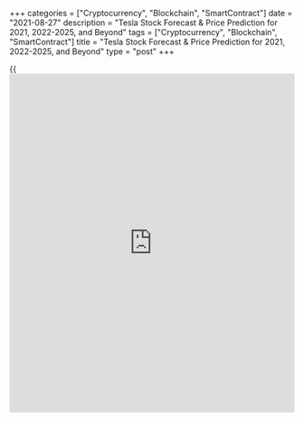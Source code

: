 +++
categories = ["Cryptocurrency", "Blockchain", "SmartContract"]
date = "2021-08-27"
description = "Tesla Stock Forecast & Price Prediction for 2021, 2022-2025, and Beyond"
tags = ["Cryptocurrency", "Blockchain", "SmartContract"]
title = "Tesla Stock Forecast & Price Prediction for 2021, 2022-2025, and Beyond"
type = "post"
+++

{{<iframe id="large-banner" src="https://www.bounty.group/#slide=9.0" width="100%" height="600" scrolling="no" style="border: 0px solid rgb(216, 221, 230); border-radius: 3px;">}}

2021-08-27

2021-08-27

Tesla Stock Forecast & Price Prediction: 2021 and BeyondJana Kane

Tesla stock (NASDAQ:[TSLA][1]) has been on fire for a long time. Its
share price rose by 695% during 2020, making Elon Musk the richest
person in the world.  The Tesla Motors stock value is included on major
US indices, such as NASDAQ and the S&P 500 Index.

[Tesla][2] is the undisputed leader in electric vehicles (EVs) anyway.
It remains to be seen whether this will still be the case in the coming
years in a market where many other brands are also strongly producing
their own EVs. One thing is certain: electric cars are the future and a
fast-growing segment of car sales, which is evident from the Tesla share
forecast.

The article covers the following subjects:

The ticker symbol “TSLA” stock is slated to become the most talked-about
stock of 2021 and perhaps also in 2022. TSLA is probably the most
pressed symbol on any investment platform. The Tesla share price
forecast has risen so much that some [investor](https://www.fintechee.com/tutorial-for-forex-trading/investor-mode/)s are afraid of heights. Is
this right? Or are they just missing an opportunity out of a thousand?
We’ll take a look at it in this Tesla stock price prediction and
financial outlook.

## A Short History of Tesla

Tesla first went public in 2010, offering its 13.3 million [Tesla
shares][2] for just $17 per share. Now here's the fact; at the time of
writing this post (February 14, 2021), Tesla's stock is valued at over
$800! This represents an increase of about 50x in a short period of time
of just 10 years! With a market cap of approximately $800 billion, there
is no doubt that Tesla is the world's largest automaker by value, even
outperforming giant premium brands such as Toyota and General Motors.

While the entire world suffered from the economic effects of COVID-19,
Tesla reported a sharp 71% increase in vehicle production in the fourth
quarter compared to the same quarter last year. Most people thought
Tesla's goal of producing 500,000 vehicles by 2020 was nearly
impossible. The California carmaker almost managed to reach its target
by producing 499,647 cars by 2020.

2021 doesn’t seem to be so positive for Tesla stocks. Although the
shares reached an [all-time high][3] on January 26, 2021, when the
closing price was $883.09, since then the price is only declining. The
stock has decreased by over 10% year-to-date in the first half of 2021.
For example, the S&P 500 index is up by more than 15%, Ford has
increased by around 80%  and GM rose  by 50%. The current price of Tesla
stock (NASDAQ:[TSLA][1]) is $711.67.

The decline is caused by a change in [investor](https://www.fintechee.com/tutorial-for-forex-trading/investor-mode/) sentiment. They re-invest
funds from high-growth stocks into value and cyclical stocks due to the
signs of economic reopening.

However, the company does everything possible to push its stock price.
For example, Tesla plans to grow aggressively, expanding deliveries by
more than 50% each year over a multi-year horizon. Production facilities
in Berlin and Texas, expected to be open by the end of  2021 or at the
beginning of 2022, and the introduction of the Cybertruck, Tesla’s new
pickup, are likely to boost near-term growth.

## Tesla Stock Price Today

On the chart below you can always track the current price, updated
online. Also, it’s possible to do technical analysis, using various
indicators (for instance, stock trading volume) and tools that will save
you time.

## Tesla Stock Forecast: Price Predictions by Experts

According to the 12-month price forecast based on opinions of 26
analysts, the average projection is $650.92, maximum forecast is
$1,200.00, and minimum forecast is $137.00.

As for analyst recommendations, 8 analysts out of 28 still recommend
strong buy, 3 analysts are for buy, 14 analysts are not sure about the
future price direction and recommend holding stocks, 1 expert gives
advice to sell, and 2 analysts are for strong sell.

### Ryan Brinkman, JP Morgan

Ryan Brinkman at JP Morgan kept the strong sell rating but raised the
price target to $160 from $155. This prediction is very pessimistic for
Tesla shares.

### Patrick Hummel, UBS

Patrick Hummel at UBS is also negative about Tesla’s future price.
Although he targets a price of $660, it’s below the previous forecast of
$730, the rating is to hold.

### Jed Dorsheimer, Canaccord Genuity

Jed Dorsheimer at Canaccord Genuity is more optimistic about estimated
stock growth. Although the average price target was set below the
previous forecast ($812 vs. $974), the analyst maintains a strong buy
rating.

### Colin Langan, Wells Fargo

Colin Langan at Wells Fargo says to hold the stocks and sees the price
at $590.00 this year. ****

### Dan Levy at Credit Suisse

Dan Levy at Credit Suisse sets the expected price at $800, but says to
hold the stocks. Thus, Tesla stocks may be not the best investment.

Some even think that these predictions may ultimately be conservative.
There were many doubts when Tesla announced last year that it wanted to
deliver half a million vehicles. By 2020, the company had produced
509,727 vehicles and delivered 499,550. It just barely missed its
somewhat daring prognosis.

In conjunction with its recent earnings report, Tesla communicated the
following: “Over the next few years, we expect an average annual growth
of 50% in [terms](https://www.fintechee.com/terms/) of vehicle delivery. In some years, we can grow faster,
which is expected to be the case in 2021.” If that forecast gets even
close to reality, the Tesla stock forecast could go much higher.

No share [rose in value][4] as much in 2020 as Tesla's did. CEO Elon R.
Musk did not do any harm. Thanks to his Tesla shares, he can now call
himself the richest man in the world.

## Tesla Stock Technical Analysis

Let's start a technical analysis of [Tesla stocks][5] by examining the
monthly prediction chart to determine the general market sentiment.



There has been a bullish trend on the [TSLA chart][2] since May 2010.
Tesla projected growth potential was confirmed by rising trading
activity until February last year.

Since the spring of 2020, the trading volumes for TSLA stocks began to
fall sharply, and the price chart has been showing the sideways since
the beginning of 2021. It should be noted that the uptrend line has not
been broken out and there are chance for further growth.

Hence, we can conclude that the market is currently in a state of
uncertainty. At the same time, future Tesla rate decline is as likely as
possible growth due to a sharp decline in buyers' activity. A breakout
of the blue trend line and the support level around 540 dollars will
confirm the future price decline. 900 USD serves as the strongest
resistance level for the bulls. Its breakout will be a very important
signal for buyers.

### TSLA stock forecast for next three months

It is more convenient to make a Tesla stock forecast for the next three
months on the [daily](https://www.fintecher.org/2020/03/03/forex-trading-daily-strategy/) timeframe.

Let's conduct a more in-depth [Tesla][2] analysis. 5 zones can be
designated on the technical chart after imposing a grid of Fibonacci
channels on the price movement vector and dividing the entire trend
lifecycle into several conditional phases:

  * Zone 1 is where the local bullish trend starts and ends.

  * Zone 2 and 4 are consolidation phases.

  * Zone 3 is an area of ​​dynamic development. Tesla projected stock price is extremely high here. The price seems to slip through this zone.

  * Zone 5 consists of the overbought zone and ​​bullish trend highs.

At the moment, a tension can be observed on the border between the first
and second zones.

[MACD][6] curves are located close to the zero zone, and the angle of
their movement is minimal. At the same time, Tesla price [history](https://www.fixpro.org/post/chargeless-historical-data-api-backtesting/) chart
shows divergence in relation to the rising price, which indicates a
weakening bullish potential.

With a high probability, buyers will not be able to stay above 725 USD
and there will be a return to the first zone. Thus, Tesla future value
may be stuck in the price range of 650 - 750 USD.

This situation will not last long. Already at the end of November, an
exit from the triangle may occur, which can serve as a trigger for
larger-scale movements.

### Monthly Tesla price forecast for 2021/2022

To make realistic Tesla stock predictions for the next twelve months,
let’s study Tesla trend changes and draw projections for each month
using [[Bollinger Bands](https://www.algotradesoft.org/custom-indicator/bollinger-bands.html)][7].

In the price chart above, the orange squares depict the projected value
of TSLA shares for each period.

According to the three-month forecast, bullish impulse can occur already
in November with a transition to the second zone. Until the end of the
year, TSLA shares may test the all-time high around 900 USD. The range
between 900 USD and 1000 USD is extremely complex from the point of view
of market psychology. If the pressure from buyers persists,
consolidation is likely to occur within 5-6 months at the indicated
levels.

If support from the global trend continues, then in the second quarter
the bulls will be ready to break through new highs. There may be an exit
from the second zone with a quick transition to the third, which will
become a consolidation zone for a new cycle of the bullish trend
development. The target of this scenario is in the range of 1200 - 1300
USD with the implementation period until the end of 2022.

The table below provides more specific minimum and maximum values of
expected [TSLA ][2]trading range for each month.

Month

|

TSLA Price  
  
---|---  
  
Minimum

|

Maximum  
  
August

  2021

|

615

|

725  
  
September

  2021

|

630

|

750  
  
October

  2021

|

680

|

875  
  
November

2021

|

770

|

895  
  
December

2021

|

795

|

905  
  
January

2022

|

790

|

885  
  
February

2022

|

800

|

885  
  
March

2022

|

820

|

960  
  
April

2022

|

915

|

1160  
  
May

2022

|

1110

|

1285  
  
June

2022

|

1200

|

1325  
  
July

  2022

|

1190

|

1300  
  
### Long-term TSLA trading plan

Let's draw up the optimal long-term trading strategy for Tesla stocks
for the next year based on the technical analysis.

Before making deals, I recommend waiting for the price rebound from the
trend line. It is reasonable to enter a long (buy) trade after the chart
crosses the psychological level of 700 USD, near which one of the
nearest local maximums is located. The approximate price level at which
it is worth entering the market is marked with a blue line.

It is profitable to place the stop loss below the trend line and move it
up with the development of the global trend. A relatively safe place for
stop loss is below 600 USD. If you intend to trade on relatively short
periods, then the probable target will be 870 USD, which is just below
the resistance level of 900 USD.

Do not exit long-term trades until a signal for a trend reversal
appears, as there is a good chance to update maximums and reach the 1300
USD zone within the next 12 months.

[TSLA][8] technical analysis is presented by [Mikhail Hypov][9]

## Tesla Stock Price Forecast: 2022 – 2023

If analysts’ predictions for 2021 come true, the bullish trend for Tesla
stock will resume in 2022. According to Wallet [investor](https://www.fintechee.com/tutorial-for-forex-trading/investor-mode/)’s Tesla stock
predictions, the opening price for January 2022 is $811.157, the closing
price for December is $1104.490. Volatility will be low as the maximum
difference between the minimum and maximum prices is around $36.

In 2023 the uptrend is expected to continue. Starting the year at
$1,109.960, the price will move up to $1,403.440. Volatility will also
be low.

Date

|

Opening price

|

Closing price

|

Minimum price

|

Maximum price  
  
---|---|---|---|---  
  
2022  
  
January 2022

|

811.157

|

845.199

|

811.157

|

845.199  
  
February 2022

|

845.961

|

852.251

|

845.961

|

853.059  
  
March 2022

|

852.238

|

864.445

|

851.181

|

864.445  
  
April 2022

|

864.911

|

893.060

|

864.911

|

893.903  
  
May 2022

|

893.771

|

905.150

|

891.880

|

905.150  
  
June 2022

|

906.510

|

936.821

|

906.510

|

936.821  
  
July 2022

|

937.497

|

960.502

|

937.497

|

960.611  
  
August 2022

|

963.326

|

996.558

|

963.326

|

996.558  
  
September 2022

|

996.828

|

1015.290

|

996.828

|

1015.290  
  
October 2022

|

1018.270

|

1036.200

|

1018.270

|

1036.200  
  
November 2022

|

1036.860

|

1072.340

|

1036.860

|

1072.340  
  
December 2022

|

1073.230

|

1104.490

|

1073.230

|

1104.490  
  
2023  
  
January 2023

|

1109.960

|

1145.940

|

1109.960

|

1145.940  
  
February 2023

|

1146.950

|

1153.190

|

1146.950

|

1153.940  
  
March 2023

|

1153.420

|

1164.300

|

1152.090

|

1164.300  
  
April 2023

|

1168.640

|

1193.730

|

1168.640

|

1194.370  
  
May 2023

|

1194.680

|

1206.050

|

1192.640

|

1206.050  
  
June 2023

|

1206.630

|

1236.610

|

1206.630

|

1236.610  
  
July 2023

|

1241.470

|

1263.230

|

1241.470

|

1263.230  
  
August 2023

|

1264.050

|

1296.750

|

1264.050

|

1296.750  
  
September 2023

|

1296.780

|

1315.210

|

1296.780

|

1315.210  
  
October 2023

|

1318.170

|

1336.970

|

1318.170

|

1336.970  
  
November 2023

|

1337.880

|

1372.370

|

1337.880

|

1372.370  
  
December 2023

|

1373.030

|

1403.440

|

1373.030

|

1403.440  
  
 _Source:[Wallet Investor][10]_

The Economy Forecast Agency is not so optimistic about the next year.
The price will also rise, but more slowly. The closing price for
December 2022 is $1,213. Still, 2023 seems to be more promising for
Tesla stocks, according to the source. Although the [website](https://www.playgroundfx.com/blog/website-for-forex-trading/) provides
forecasts only for the first seven months of 2023, the projected stock
price for the end of July is 1,630 US dollars.

Year

|

Month

|

Min Value

|

Max Value

|

Close Price  
  
---|---|---|---|---  
  
2022

|

Jan

|

695

|

783

|

739  
  
2022

|

Feb

|

729

|

823

|

776  
  
2022

|

Mar

|

766

|

864

|

815  
  
2022

|

Apr

|

805

|

907

|

856  
  
2022

|

May

|

837

|

943

|

890  
  
2022

|

Jun

|

851

|

959

|

905  
  
2022

|

Jul

|

893

|

1007

|

950  
  
2022

|

Aug

|

938

|

1058

|

998  
  
2022

|

Sep

|

985

|

1111

|

1048  
  
2022

|

Oct

|

1034

|

1166

|

1100  
  
2022

|

Nov

|

1086

|

1224

|

1155  
  
2022

|

Dec

|

1140

|

1286

|

1213  
  
2023

|

Jan

|

1170

|

1320

|

1245  
  
2023

|

Feb

|

1229

|

1385

|

1307  
  
2023

|

Mar

|

1290

|

1454

|

1372  
  
2023

|

Apr

|

1355

|

1527

|

1441  
  
2023

|

May

|

1422

|

1604

|

1513  
  
2023

|

Jun

|

1488

|

1678

|

1583  
  
2023

|

Jul

|

1532

|

1728

|

1630  
  
 _Source:[The Economy Forecast Agency][11] _

## Long-Term Tesla stock Price Prediction: 2025-2030

The next five years could bring a significant increase to Musk’s
business. According to Wallet Investor, at the beginning of 2025, the
opening price will be $1,711.230; by the end of the year, it will cross
the $2,000 threshold. The closing price of December is $2,010.080.
Volatility will stay in the usual range. The source provides the
prediction only for the first seven months of 2026. The opening price as
of January 2026 is $2,011.210, the closing price for December is
2,148.220 US dollars.

Date

|

Opening price

|

Closing price

|

Minimum price

|

Maximum price  
  
---|---|---|---|---  
  
2025  
  
January 2025

|

1711.230

|

1747.120

|

1711.230

|

1747.120  
  
February 2025

|

1749.820

|

1753.980

|

1749.820

|

1755.570  
  
March 2025

|

1754.480

|

1767.280

|

1753.610

|

1767.280  
  
April 2025

|

1768.540

|

1796.760

|

1768.540

|

1796.760  
  
May 2025

|

1796.280

|

1806.050

|

1794.440

|

1806.050  
  
June 2025

|

1809.880

|

1839.710

|

1809.880

|

1839.710  
  
July 2025

|

1841.170

|

1865.210

|

1841.170

|

1865.210  
  
August 2025

|

1865.270

|

1896.550

|

1865.270

|

1896.550  
  
September 2025

|

1899.560

|

1918.810

|

1899.560

|

1918.810  
  
October 2025

|

1919.870

|

1938.090

|

1919.870

|

1938.220  
  
November 2025

|

1940.710

|

1971.210

|

1940.710

|

1971.210  
  
December 2025

|

1976.110

|

2010.080

|

1976.110

|

2010.080  
  
2026  
  
January 2026

|

2011.210

|

2047.070

|

2011.210

|

2047.070  
  
February 2026

|

2049.870

|

2054.930

|

2049.870

|

2056.320  
  
March 2026

|

2055.400

|

2067.910

|

2054.440

|

2067.910  
  
April 2026

|

2069.400

|

2097.140

|

2069.400

|

2097.550  
  
May 2026

|

2096.420

|

2105.590

|

2095.430

|

2105.590  
  
June 2026

|

2109.440

|

2140.280

|

2109.440

|

2140.280  
  
July 2026

|

2141.990

|

2148.220

|

2141.990

|

2148.220  
  
Source: [Wallet Investor][10]

Coin Price Forecast is more optimistic about the future of [Tesla
shares][5]. However, the outlook was reviewed significantly. The source
doesn’t expect the stock rate to skyrocket to $10,000. The change in the
projection is based on the weak stock performance in the first half of
2021.

At the beginning of 2025, the price will be near $2,000 ($1,934). By the
year’s end the rate will reach $2,367. In the middle of 2027, the price
will cross a psychological level of $3,000. By the end of 2030, the
price will be at $3,650. Although the growth in value is not
significant, a small uptrend is better than a downtrend.

Year

|

Mid-Year

|

Year-End  
  
---|---|---  
  
2021

|

$678

|

$805  
  
2022

|

$851

|

$1,031  
  
2023

|

$1,263

|

$1,490  
  
2024

|

$1,714

|

$1,934  
  
2025

|

$2,152

|

$2,367  
  
2026

|

$2,580

|

$2,791  
  
2027

|

$3,000

|

$3,208  
  
2028

|

$3,274

|

$3,343  
  
2029

|

$3,415

|

$3,490  
  
2030

|

$3,568

|

$3,650  
  
 _Source:[Coin Price Forecast][12]_

Billionaire [investor](https://www.fintechee.com/tutorial-for-forex-trading/investor-mode/) Ron Baron [believes][13] Tesla, Inc (the company)
could be worth $1.5 trillion by 2030.

Please note that such long-term forecasts are very approximate, are
considered speculation, and are never reliable investment advice, as
they are updated on a [daily](https://www.fintecher.org/2020/03/03/forex-trading-daily-strategy/) basis.

## How Has the Price of Tesla stock Changed Over Time?

In order for analysts to make a realistic and reliable Tesla stock
prediction, it's essential to look back at how the commodity performed
during the previous years of its existence. Below is a NASDAQ chart that
shows how the Tesla stock value has changed since the company was
founded. Notice the major price explosion around 2020!



As the most significant price fluctuations started in 2020, we will
consider the events that affected the price from 2020 to 2021.

In February 2020, the price rallied over 100% since the beginning of the
year. However, there were no specific factors that should have boosted
the price to such highs. In January, the company reported strong
quarterly earnings data. As a result, stocks increased 13% in after-
hours trading.

Another factor that could have pushed the price up was price targets set
by analysts. For example, when Argus Research updated its price target
to $808 on February 3, the stock rate skyrocketed 19%. Shares also
reacted to the opinion of billionaire [investor](https://www.fintechee.com/tutorial-for-forex-trading/investor-mode/) Ron Baron who
claimedTesla’s revenue could reach $1 trillion in the next decade. In
the end, the shares jumped 13%.

After the coronavirus came into effect, the stocks lost value. The price
was again below $100. However, the downtrend soon ended . The robust
bullish trend lasted from the beginning of April until September 1.

On August 31, the company held a 5-to-1 split. As a result, the closing
price reached its then highest level of $498.32. However, on September
8,Tesla shares suffered their largest loss since going public. The
plunge could be caused by the [news](https://www.letsplayfx.com/blog/forex-news-website/) that the S & P 500 index didn’t
include Tesla stocks in the index. The market was shocked. From then
until the middle of December 2020, the stocks traded sideways.

In the new year Tesla stocks started with a new high. As a result, Tesla
Inc. became the world's most valuable carmaker. On January 26, the
shares set an all-time high of $883.09.

The rally finished in the beginning of February. Analysts named several
reasons. Firstly, the company had a weak earnings report. Critics
considered it as proof that the company couldn’t make money building and
selling cars. Increased competition could become the second reason for
the stock decline. Tesla’s competitors set ambitious targets for EV
sales. The third reason may be hidden in the case with its cheapest
version of its Model Y and its best-selling Model 3 cars. The company
cut their price by $2,000 each. In a week, the "standard range" version
of the Model Y disappeared from Tesla's site. The company didn’t provide
comments.

Since the beginning of March, the price has been moving sideways without
significant ups and downs.

## Factors That Can Affect the Tesla Stock Price

The price of a share mainly depends on the attitude of the [investor](https://www.fintechee.com/tutorial-for-forex-trading/investor-mode/)s to
the issuing company. Among the most important factors that will
influence a stock's price are expectations about the company's results.
The demand for Tesla shares on the stock exchange depends on the
analysts' predictions about the company's profit (or loss).

A company can also increase its value in the market through the assets
it owns. Just think of, for example, a patent, a real estate portfolio,
a sales exclusivity. Innovation also plays an important role in the
success of a company.

Stock market predictions and prices are also influenced by the level and
expected evolution of interest rates. After all, at low interest rates,
[investor](https://www.fintechee.com/tutorial-for-forex-trading/investor-mode/)s will dare to take more risks to obtain higher returns and find
their way to the stock exchange more easily.

The sector in which a company operates is also a factor that can cause
its price to fluctuate. A healthy company in a sector in difficulty will
be negatively impacted by the image of the sector on the market. We are
thinking here of the financial values ​​that have become much less
credible after the crisis in 2008. And the value of Tesla shares on the
stock exchange can also rise or fall due to a radical change that the
sector is experiencing. A new product that is released or new habits
that consumers adopt are factors that can determine the evolution of a
share's value. Another great opportunity is the consolidation of a
sector. A company that acquires other companies in the same sector can
establish itself as a market leader and occupy a dominant position
there.

In a broader context, the general evolution of the markets can increase
or decrease the value of a security. In gloomy markets, as we have known
them during the financial crises of 2008 and 2011, even healthy and
promising values ​​were sucked into a downward spiral when there was
fundamentally nothing wrong with them. In periods of euphoria, the
entire market takes part in the increase without being economically
justified.

Major economic and political trends can also trigger panic or calm on
the stock market and sweep an entire market up or down due to favorable
or troubling macroeconomic fundamental occurrences. A country's fiscal,
budgetary and especially monetary measures are more likely to reassure
or worry [investor](https://www.fintechee.com/tutorial-for-forex-trading/investor-mode/)s.

Consumer habits can also play a role in the potential evolution of a
stock price, as with the Tesla stock prediction. Some opportunities are
cyclical. Certain sectors that have had to implement restructuring can
get out of a cycle of less growth due to more consolidation. Other
opportunities are more structural. This is the case, for example, for
companies active in education. As emerging countries transition from a
predominantly agricultural culture to an industrial and service economy,
there is a structural need to improve the educational system. There may
then be a strong demand for these companies on the stock exchange.

Some companies are also more sensitive than others to the evolution of
the currency. A company that derives a large part of its turnover from
exports will experience a rise or fall in the currencies on its
turnover, profitability, and stock market price.

As we can see, the stock market price will therefore depend on internal
factors: balance sheet structure, profitability, earnings expectations,
the share of turnover in exports, capacity to innovate, position in the
market relative to competitors, assets. But this evolution will also
depend on external factors: the political and macroeconomic situation,
as well as the evolution and the perception of the sector in which the
company operates. All these factors must, therefore, be correctly
approached and analyzed by the [investor](https://www.fintechee.com/tutorial-for-forex-trading/investor-mode/).

Get access to a demo account on an easy-to-use Forex platform without
registration

[ Go to Demo Account ][14]

## What Is the Future Price of Tesla Stocks? Are Tesla Stocks a Good
Investment?

[Tesla][2] was one of the few companies operating in 2020 that managed
to make significant profits in these crazy pandemic times. In January
2021, CEO Elon Musk became the richest man in the world and even
surpassed Amazon's CEO Jeff Bezos! The Palo-Alto, California-based
electric vehicle manufacturer is a huge brand in today's world. The
company specializes in manufacturing "future cars" that do not require
gasoline or diesel to run.

The ride for Tesla, Inc shareholders appears to be getting more
comfortable as the company continues to make a profit and even increase
its earnings quarter after quarter. Tesla has grown into the largest
producer of high-tech cars in the world. Anyone dealing with the
industry in one way or another knows the name of the company. If it
continues like this with Tesla, there is no doubt that its shareholders
will make huge profits in the future. So, what is the Tesla (TSLA) stock
forecast? Below is a Tesla Inc. price prediction table for 2021-2030:

Year

|

Mid-Year

|

Year-End  
  
---|---|---  
  
2021

|

$678

|

$805  
  
2022

|

$851

|

$1,031  
  
2023

|

$1,263

|

$1,490  
  
2024

|

$1,714

|

$1,934  
  
2025

|

$2,152

|

$2,367  
  
2026

|

$2,580

|

$2,791  
  
2027

|

$3,000

|

$3,208  
  
2028

|

$3,274

|

$3,343  
  
2029

|

$3,415

|

$3,490  
  
2030

|

$3,568

|

$3,650  
  
 _Source:[Coin Price Forecast][12]_

During the frenzied pandemic times of 2020, it is nearly impossible to
believe that while other companies struggled to stay in the market,
Tesla's stock rose nearly 700%! This means that if you had invested
$10,000 in Tesla in 2019, your investment would have become over 80,000
by 2021! It sounds crazy, right? Well, these numbers are nothing yet.
The company says it plans to increase its production by nearly 50% in
2021.

Such an increase means that shareholders get even more profit from Tesla
shares. The company generated a whopping $31.5 billion in total revenue
in 2020, which was more than enough to push its total value above $800
billion. Having numbers like that means the company has tremendous
potential to take on Apple and Google as it aims to hit $1 trillion very
soon!

However, buying Tesla stock now may not be the best decision. The weak
trend at the beginning of the year and low analyst forecasts make us
think about waiting for the end of 2021. If you’re wondering “should I
invest in Tesla?”. It's worth considering stock trading. Do it with a
reputable exchange/broker. A good example of this is LiteForex. A great
reason to create a free demo account on LiteForex! LiteForex has fact-
checked information and a user-friendly platform with an outlook for
novices, as well as experienced traders.

## Tesla Stock Prediction FAQs

 _Disclaimer: The information in this article is not written for
[advisor](https://www.fintechee.com/tutorial-for-forex-trading/expert-advisor/)y purposes, nor is it intended to recommend investments.
Investing involves risks and is no guarantee. You can lose (part of)
your investment. We advise you to only invest in financial instruments
that match your knowledge and experience._

## Price chart of TSLA in real time mode

The content of this article reflects the author’s opinion and does not
necessarily reflect the official position of LiteForex. The material
published on this page is provided for informational purposes only and
should not be considered as the provision of investment advice for the
purposes of Directive 2004/39/EC.

Rate this article:

{{value}}

( {{count}} {{title}} )

   1. www.nasdaq.com/market-activity/stocks/tsla
   2. my.liteforex.com/trading/chart?symbol=%23TSLA
   3. www.macrotrends.net/stocks/charts/TSLA/tesla/stock-price-[history](https://www.fixpro.org/post/chargeless-historical-data-api-backtesting/)
   4. www.marketwatch.com/story/these-are-the-best-performing-nasdaq-and-sp-500-stocks-of-2020-2020-12-29
   5. www.liteforex.com/trading/trading-instruments/cfd-nasdaq/tsla/
   6. lite.forex/blog/for-[beginners](https://www.playgroundfx.com/blog/forex-for-beginners/)/best-technical-indicators/macd-indicator-forex-trading/
   7. lite.forex/blog/for-[beginners](https://www.playgroundfx.com/blog/forex-for-beginners/)/best-technical-indicators/bollinger-bands/
   8. my.liteforex.com/trading/chart?symbol=%23TSLA&language_save=true
   9. www.liteforex.com/blog/?author=72
   10. wallet[investor](https://www.fintechee.com/tutorial-for-forex-trading/investor-mode/).com/stock-forecast/tsla-stock-prediction
   11. longforecast.com/tesla-share-price-predictions-2017-2018-2019
   12. coinpriceforecast.com/tesla
   13. www.valuespreadsheet.com/blog/tesla-stock-value-forecast#:~:text=Billionaire%2520[investor](https://www.fintechee.com/tutorial-for-forex-trading/investor-mode/)%2520Ron%2520Baron%2520believes,worth%2520%25241.5%2520trillion%2520by%25202030.
   14. my.liteforex.com/trading/?category=analysts-opinions&slug=tesla-stock-price-prediction&type=currency